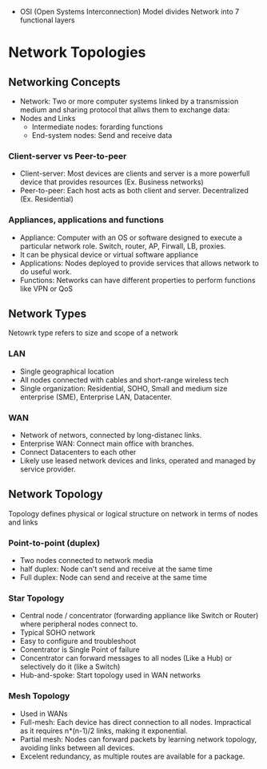 
- OSI (Open Systems Interconnection) Model divides Network into 7 functional layers

# Network Topologies

## Networking Concepts
- Network: Two or more computer systems linked by a transmission medium and sharing protocol that allws them to exchange data: 
- Nodes and Links
    - Intermediate nodes: forarding functions
    - End-system nodes: Send and receive data

### Client-server vs Peer-to-peer
- Client-server: Most devices are clients and server is a more powerfull device that provides resources (Ex. Business networks)
- Peer-to-peer: Each host acts as both client and server. Decentralized (Ex. Residential)

### Appliances, applications and functions
- Appliance: Computer with an OS or software designed to execute a particular network role. Switch, router, AP, Firwall, LB, proxies.
- It can be physical device or virtual software appliance
- Applications: Nodes deployed to provide services that allows network to do useful work.
- Functions: Networks can have different properties to perform functions like VPN or QoS

## Network Types
Netowrk type refers to size and scope of a network

### LAN
- Single geographical location
- All nodes connected with cables and short-range wireless tech
- Single organization: Residential, SOHO, Small and medium size enterprise (SME), Enterprise LAN, Datacenter.

### WAN
- Network of networs, connected by long-distanec links.
- Enterprise WAN: Connect main office with branches.
- Connect Datacenters to each other
- Likely use leased network devices and links, operated and managed by service provider.

## Network Topology
Topology defines physical or logical structure on network in terms of nodes and links

### Point-to-point (duplex)
- Two nodes connected to network media
- half duplex: Node can't send and receive at the same time
- Full duplex: Node can send and receive at the same time

### Star Topology
- Central node / concentrator (forwarding appliance like Switch or Router) where peripheral nodes connect to.
- Typical SOHO network
- Easy to configure and troubleshoot
- Conentrator is Single Point of failure
- Concentrator can forward messages to all nodes (Like a Hub) or selectively do it (like a Switch)
- Hub-and-spoke: Start topology used in WAN networks

### Mesh Topology
- Used in WANs
- Full-mesh: Each device has direct connection to all nodes. Impractical as it requires n*(n-1)/2 links, making it exponential.
- Partial mesh: Nodes can forward packets by learning network topology, avoiding links between all devices.
- Excelent redundancy, as multiple routes are available for a package.
